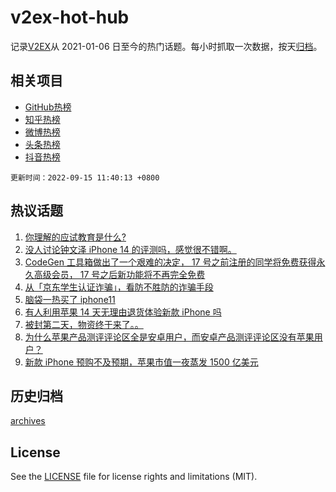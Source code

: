# v2ex-hot-hub

 记录[V2EX](https://www.v2ex.com/)从 2021-01-06 日至今的热门话题。每小时抓取一次数据，按天[归档](archives)。
 
 ## 相关项目

- [GitHub热榜](https://github.com/snaildev/github-hot-hub)
- [知乎热榜](https://github.com/snaildev/zhihu-hot-hub)
- [微博热榜](https://github.com/snaildev/weibo-hot-hub)
- [头条热榜](https://github.com/snaildev/toutiao-hot-hub)
- [抖音热榜](https://github.com/snaildev/douyin-hot-hub)


 `更新时间：2022-09-15 11:40:13 +0800`

## 热议话题

1. [你理解的应试教育是什么?](https://www.v2ex.com/t/879925)
1. [没人讨论钟文泽 iPhone 14 的评测吗，感觉很不错啊。](https://www.v2ex.com/t/880091)
1. [CodeGen 工具箱做出了一个艰难的决定， 17 号之前注册的同学将免费获得永久高级会员， 17 号之后新功能将不再完全免费](https://www.v2ex.com/t/879954)
1. [从「京东学生认证诈骗」，看防不胜防的诈骗手段](https://www.v2ex.com/t/880154)
1. [脑袋一热买了 iphone11](https://www.v2ex.com/t/880110)
1. [有人利用苹果 14 天无理由退货体验新款 iPhone 吗](https://www.v2ex.com/t/880171)
1. [被封第二天，物资终于来了。。](https://www.v2ex.com/t/879972)
1. [为什么苹果产品测评评论区全是安卓用户，而安卓产品测评评论区没有苹果用户？](https://www.v2ex.com/t/880137)
1. [新款 iPhone 预购不及预期，苹果市值一夜蒸发 1500 亿美元](https://www.v2ex.com/t/879928)

## 历史归档

[archives](archives)

## License

See the [LICENSE](LICENSE) file for license rights and limitations (MIT).
